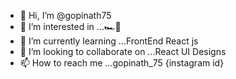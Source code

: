 - 👋 Hi, I’m @gopinath75
- 👀 I’m interested in ...🏎🚗
- 🌱 I’m currently learning ...FrontEnd React js
- 💞️ I’m looking to collaborate on ...React UI Designs
- 📫 How to reach me ...gopinath_75 {instagram id}

<!---
gopinath75/gopinath75 is a ✨ special ✨ repository because its `README.md` (this file) appears on your GitHub profile.
You can click the Preview link to take a look at your changes.
--->
